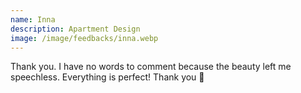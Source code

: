 ```yaml
---
name: Inna
description: Apartment Design
image: /image/feedbacks/inna.webp
---
```


Thank you. I have no words to comment because the beauty left me speechless. Everything is perfect! Thank you 🙏
